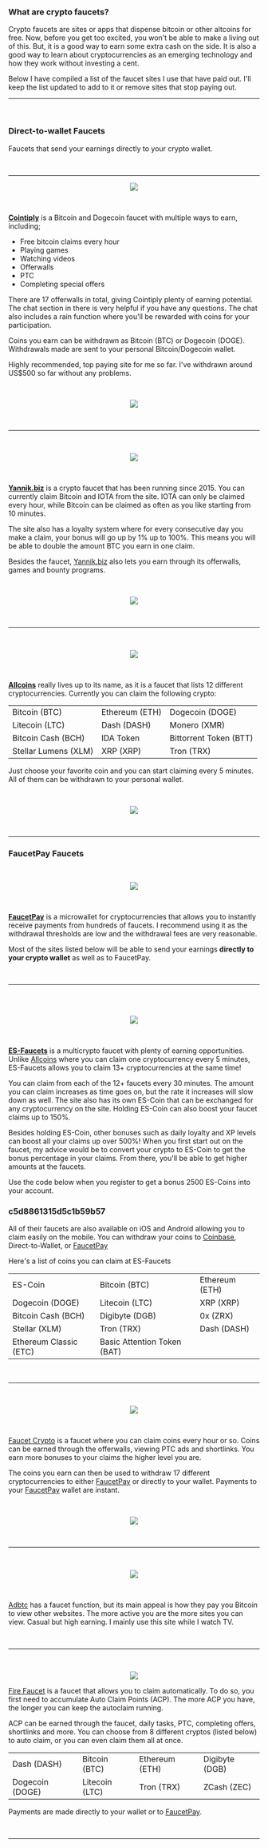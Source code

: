 ### What are crypto faucets?

Crypto faucets are sites or apps that dispense bitcoin or other altcoins for free. Now, before you get too excited, you won't be able to make a living out of this. But, it is a good way to earn some extra cash on the side. It is also a good way to learn about cryptocurrencies as an emerging technology and how they work without investing a cent.

Below I have compiled a list of the faucet sites I use that have paid out. I'll keep the list updated to add to it or remove sites that stop paying out. 

<hr>
<br>

### Direct-to-wallet Faucets
Faucets that send your earnings directly to your crypto wallet.

<br>
<hr>

<p align="center">
  <a href="https://cointiply.com/r/Zn3J" target="_blank"><img src="https://i.imgur.com/yCy1WRt.jpg"></a>
</p>

<br> 

<b>[Cointiply](https://cointiply.com/r/Zn3J)</b> is a Bitcoin and Dogecoin faucet with multiple ways to earn, including; 
- Free bitcoin claims every hour 
- Playing games
- Watching videos
- Offerwalls
- PTC
- Completing special offers

There are 17 offerwalls in total, giving Cointiply plenty of earning potential. The chat section in there is very helpful if you have any questions. The chat also includes a rain function where you'll be rewarded with coins for your participation.

Coins you earn can be withdrawn as Bitcoin (BTC) or Dogecoin (DOGE). Withdrawals made are sent to your personal Bitcoin/Dogecoin wallet. 

Highly recommended, top paying site for me so far. I've withdrawn around US$500 so far without any problems.

<br>

<p align="center">
  <a href="https://cointiply.com/r/Zn3J" target="_blank"><img src="https://i.imgur.com/tDFelUi.png"></a>
</p>

<br> 

<hr>
<br>

<p align="center">
  <a href="http://yannik.biz/?ref=59594" target="_blank"><img src="https://i.imgur.com/a1mmhxB.png"></a>
</p>

<br>

<b>[Yannik.biz](http://yannik.biz/?ref=59594)</b> is a crypto faucet that has been running since 2015. You can currently claim Bitcoin and IOTA from the site. IOTA can only be claimed every hour, while Bitcoin can be claimed as often as you like starting from 10 minutes. 

The site also has a loyalty system where for every consecutive day you make a claim, your bonus will go up by 1% up to 100%. This means you will be able to double the amount BTC you earn in one claim.

Besides the faucet, [Yannik.biz](http://yannik.biz/?ref=59594) also lets you earn through its offerwalls, games and bounty programs.

<br>

<p align="center">
  <a href="http://yannik.biz/?ref=59594" target="_blank"><img src="https://i.imgur.com/nXbi7Hd.png"></a>
</p>

<br>
<hr>
<br>

<p align="center">
  <a href="https://allcoins.pw/?ref=15312" target="_blank"><img src="https://i.imgur.com/m9pBetV.png"></a>
</p>

<br>

<b>[Allcoins](https://allcoins.pw/?ref=15312)</b> really lives up to its name, as it is a faucet that lists 12 different cryptocurrencies. Currently you can claim the following crypto:

<table align="center">
  <tr>
    <td>Bitcoin (BTC)</td>
    <td>Ethereum (ETH)</td>
    <td>Dogecoin (DOGE)</td>       
  </tr>
  <tr>
    <td>Litecoin (LTC)</td> 
    <td>Dash (DASH)</td>    
    <td>Monero (XMR)</td>    
  </tr>
  <tr>
    <td>Bitcoin Cash (BCH)</td>
    <td>IDA Token</td>
    <td>Bittorrent Token (BTT)</td>
  </tr>
  <tr>
    <td>Stellar Lumens (XLM)</td>
    <td>XRP (XRP)</td>
    <td>Tron (TRX)</td>
  </tr>
</table>

Just choose your favorite coin and you can start claiming every 5 minutes. All of them can be withdrawn to your personal wallet.

<br>

<p align="center">
  <a href="https://allcoins.pw/?ref=15312" target="_blank"><img src="https://i.imgur.com/pkAFv2A.png"></a>
</p>

<br>
<hr>

### FaucetPay Faucets

<br>

<p align="center">
  <a href="https://faucetpay.io/?r=312183" target="_blank"><img src="https://i.imgur.com/qkYIujU.png"></a>
</p>

<br>

<b>[FaucetPay](https://faucetpay.io/?r=312183)</b> is a microwallet for cryptocurrencies that allows you to instantly receive payments from hundreds of faucets. I recommend using it as the withdrawal thresholds are low and the withdrawal fees are very reasonable. 

Most of the sites listed below will be able to send your earnings <b>directly to your crypto wallet</b> as well as to FaucetPay. 

<br>
<hr>
<br>

<br>

<p align="center">
  <a href="https://es.btcnewz.com/auth/register?ref=c5d8861315d5c1b59b57" target="_blank"><img src="https://i.imgur.com/h2I7Ry3.png"></a>
</p>

<br>

<b>[ES-Faucets](https://es.btcnewz.com/auth/register?ref=c5d8861315d5c1b59b57)</b> is a multicrypto faucet with plenty of earning opportunities. Unlike [Allcoins](https://allcoins.pw/?ref=15312) where you can claim one cryptocurrency every 5 minutes, ES-Faucets allows you to claim 13+ cryptocurrencies at the same time! 

You can claim from each of the 12+ faucets every 30 minutes. The amount you can claim increases as time goes on, but the rate it increases will slow down as well. The site also has its own ES-Coin that can be exchanged for any cryptocurrency on the site. Holding ES-Coin can also boost your faucet claims up to 150%. 

Besides holding ES-Coin, other bonuses such as daily loyalty and XP levels can boost all your claims up over 500%! When you first start out on the faucet, my advice would be to convert your crypto to ES-Coin to get the bonus percentage in your claims. From there, you'll be able to get higher amounts at the faucets.

Use the code below when you register to get a bonus 2500 ES-Coins into your account.

### c5d8861315d5c1b59b57

All of their faucets are also available on iOS and Android allowing you to claim easily on the mobile. You can withdraw your coins to [Coinbase](https://www.coinbase.com/), Direct-to-Wallet, or [FaucetPay](https://faucetpay.io/?r=312183)

Here's a list of coins you can claim at ES-Faucets

<table align="center">
  <tr>
    <td>ES-Coin</td>
    <td>Bitcoin (BTC)</td>
    <td>Ethereum (ETH)</td>    
  </tr>
  <tr>
    <td>Dogecoin (DOGE)</td> 
    <td>Litecoin (LTC)</td>     
    <td>XRP (XRP)</td>
  </tr>
  <tr>
    <td>Bitcoin Cash (BCH)</td>
    <td>Digibyte (DGB)</td>
    <td>0x (ZRX)</td>
  </tr>
  <tr>
    <td>Stellar (XLM)</td>
    <td>Tron (TRX)</td>
    <td>Dash (DASH)</td>
  </tr>
  <tr>
    <td>Ethereum Classic (ETC)</td>
    <td>Basic Attention Token (BAT)</td>
  </tr>
</table>

<br>
<hr>
<br>

<p align="center">
  <a href="https://www.faucetcrypto.com/ref/286789" target="_blank"><img src="https://i.imgur.com/glMO1zO.png"></a>
</p>

<br>

[Faucet Crypto](https://www.faucetcrypto.com/ref/286789) is a faucet where you can claim coins every hour or so. Coins can be earned through the offerwalls, viewing PTC ads and shortlinks. You earn more bonuses to your claims the higher level you are. 

The coins you earn can then be used to withdraw 17 different cryptocurrencies to either [FaucetPay](https://faucetpay.io/?r=312183) or directly to your wallet. Payments to your [FaucetPay](https://faucetpay.io/?r=312183) wallet are instant.

<br>

<p align="center">
  <a href="https://www.faucetcrypto.com/ref/286789" target="_blank"><img src="https://i.imgur.com/WQHdb0E.png"></a>
</p>

<br>
<hr>
<br>

<p align="center">
  <a href="https://r.adbtc.top/1725349" target="_blank"><img src="https://i.imgur.com/fmRi42o.png"></a>
</p>

<br>

[Adbtc](https://r.adbtc.top/1725349) has a faucet function, but its main appeal is how they pay you Bitcoin to view other websites. The more active you are the more sites you can view. Casual but high earning. I mainly use this site while I watch TV.

<br>
<hr>
<br>

<p align="center">
  <a href="https://firefaucet.win/ref/324415" target="_blank"><img src="https://i.imgur.com/49i7cZp.png"></a>
</p>

[Fire Faucet](https://firefaucet.win/ref/324415) is a faucet that allows you to claim automatically. To do so, you first need to accumulate Auto Claim Points (ACP). The more ACP you have, the longer you can keep the autoclaim running.

ACP can be earned through the faucet, daily tasks, PTC, completing offers, shortlinks and more. You can choose from 8 different cryptos (listed below) to auto claim, or you can even claim them all at once.

<table align="center">
  <tr>
    <td>Dash (DASH)</td>
    <td>Bitcoin (BTC)</td>
    <td>Ethereum (ETH)</td>    
    <td>Digibyte (DGB)</td> 
  </tr>
  <tr>
    <td>Dogecoin (DOGE)</td> 
    <td>Litecoin (LTC)</td>     
    <td>Tron (TRX)</td>
    <td>ZCash (ZEC)</td> 
  </tr>
</table>

Payments are made directly to your wallet or to [FaucetPay](https://faucetpay.io/?r=312183).

<br>
<hr>
<br>




